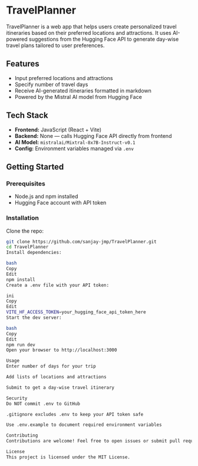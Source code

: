 # TravelPlanner

TravelPlanner is a web app that helps users create personalized travel itineraries based on their preferred locations and attractions. It uses AI-powered suggestions from the Hugging Face API to generate day-wise travel plans tailored to user preferences.

## Features

- Input preferred locations and attractions  
- Specify number of travel days  
- Receive AI-generated itineraries formatted in markdown  
- Powered by the Mistral AI model from Hugging Face  

## Tech Stack

- **Frontend:** JavaScript (React + Vite)  
- **Backend:** None — calls Hugging Face API directly from frontend  
- **AI Model:** `mistralai/Mixtral-8x7B-Instruct-v0.1`  
- **Config:** Environment variables managed via `.env`  

## Getting Started

### Prerequisites

- Node.js and npm installed  
- Hugging Face account with API token  

### Installation

Clone the repo:

```bash
git clone https://github.com/sanjay-jmp/TravelPlanner.git
cd TravelPlanner
Install dependencies:

bash
Copy
Edit
npm install
Create a .env file with your API token:

ini
Copy
Edit
VITE_HF_ACCESS_TOKEN=your_hugging_face_api_token_here
Start the dev server:

bash
Copy
Edit
npm run dev
Open your browser to http://localhost:3000

Usage
Enter number of days for your trip

Add lists of locations and attractions

Submit to get a day-wise travel itinerary

Security
Do NOT commit .env to GitHub

.gitignore excludes .env to keep your API token safe

Use .env.example to document required environment variables

Contributing
Contributions are welcome! Feel free to open issues or submit pull requests.

License
This project is licensed under the MIT License.
